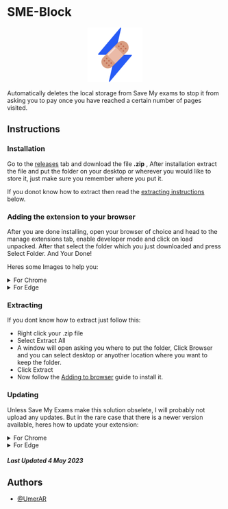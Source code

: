 # SME-Block
<p align="center">
  <img src="https://raw.githubusercontent.com/UmerAR/SME-Block/main/images/LogoSMEBlock.png" width="128" />
</p>
Automatically deletes the local storage from Save My exams to stop it from asking you to pay once you have reached a certain number of pages visited.

## Instructions

<h3 id="install">Installation</h3>

Go to the [releases](https://github.com/UmerAR/SME-Block/releases) tab and download the file **.zip** , After installation extract the file and put the folder on your desktop or wherever you would like to store it, just make sure you remember where you put it.

If you donot know how to extract then read the [extracting instructions](#Extract) below.

<h3 id="add">Adding the extension to your browser</h3>

After you are done installing, open your browser of choice and head to the manage extensions tab, enable developer mode and click on load unpacked. After that select the folder which you just downloaded and press Select Folder. And Your Done!

Heres some Images to help you:
<details>
  <summary>For Chrome</summary>
  <br>
  Click 3 dots
  <img src="https://raw.githubusercontent.com/UmerAR/SME-Block/main/images/Chrome1.png" alt="Chrome-1">
  Click on Settings
  <img src="https://raw.githubusercontent.com/UmerAR/SME-Block/main/images/Chrome2.png" alt="Chrome-2">
  Click on Extensions
  <img src="https://raw.githubusercontent.com/UmerAR/SME-Block/main/images/Chrome3.png" alt="Chrome-3">
  Enable Developer Mode
  <img src="https://raw.githubusercontent.com/UmerAR/SME-Block/main/images/Chrome4.png" alt="Chrome-4">
  Click on Load Unpacked
  <img src="https://raw.githubusercontent.com/UmerAR/SME-Block/main/images/Chrome5.png" alt="Chrome-5">
  After Clicking Load Unpacked select the folder you downloaded, and your Done!
</details>

<details>
  <summary>For Edge</summary>
  <br>
  Click 3 dots
  <img src="https://raw.githubusercontent.com/UmerAR/SME-Block/main/images/Edge1.png" alt="Edge-1">
  Click on Settings
  <img src="https://raw.githubusercontent.com/UmerAR/SME-Block/main/images/Edge2.png" alt="Edge-2">
  Click on Extensions
  <img src="https://raw.githubusercontent.com/UmerAR/SME-Block/main/images/Edge3.png" alt="Edge-3">
  Enable Developer Mode
  <img src="https://raw.githubusercontent.com/UmerAR/SME-Block/main/images/Edge4.png" alt="Edge-4">
  Click on Load Unpacked
  <img src="https://raw.githubusercontent.com/UmerAR/SME-Block/main/images/Edge5.png" alt="Edge-5">
  After pressing Load Unpacked select the folder you downloaded, and your Done!
</details>

<h3 id="Extract">Extracting</h3>
If you dont know how to extract just follow this:
<ul>
<li>Right click your .zip file</li>
<li>Select Extract All</li>
<li>A window will open asking you where to put the folder, Click Browser and you can select desktop or anyother location where you want to keep the folder.</li>
<li>Click Extract</li>
<li>Now follow the <a href="#add">Adding to browser</a> guide to install it.</li>
</ul>

### Updating
Unless Save My Exams make this solution obselete, I will probably not upload any updates. But in the rare case that there is a newer version available, heres how to update your extension:

<details>
  <summary>For Chrome</summary>
  <br>
  Click 3 dots
  <img src="https://raw.githubusercontent.com/UmerAR/SME-Block/main/images/Chrome1.png" alt="Chrome-1">
  Click on Settings
  <img src="https://raw.githubusercontent.com/UmerAR/SME-Block/main/images/Chrome2.png" alt="Chrome-2">
  Click on Extensions
  <img src="https://raw.githubusercontent.com/UmerAR/SME-Block/main/images/Chrome3.png" alt="Chrome-3">
  Click Remove
  <img src="https://raw.githubusercontent.com/UmerAR/SME-Block/main/images/ChromeUpdate1.png" alt="ChromeUpdate-1">
  Click Remove Again
  <img src="https://raw.githubusercontent.com/UmerAR/SME-Block/main/images/ChromeUpdate2.png" alt="ChromeUpdate-2">
  And now you can follow the <a href="#install">installation</a> instructions above and install the updated extension.

</details>

<details>
  <summary>For Edge</summary>
  <br>
  Click 3 dots
  <img src="https://raw.githubusercontent.com/UmerAR/SME-Block/main/images/Edge1.png" alt="Edge-1">
  Click on Settings
  <img src="https://raw.githubusercontent.com/UmerAR/SME-Block/main/images/Edge2.png" alt="Edge-2">
  Click on Extensions
  <img src="https://raw.githubusercontent.com/UmerAR/SME-Block/main/images/Edge3.png" alt="Edge-3">
  Click Remove
  <img src="https://raw.githubusercontent.com/UmerAR/SME-Block/main/images/EdgeUpdate1.png" alt="EdgeUpdate-1">
  Click Remove Again
  <img src="https://raw.githubusercontent.com/UmerAR/SME-Block/main/images/EdgeUpdate2.png" alt="EdgeUpdate-2">
    And now you can follow the <a href="#install">installation</a> instructions above and install the updated extension.

</details>

##### Last Updated 4 May 2023

## Authors

- [@UmerAR](https://github.com/UmerAR)

